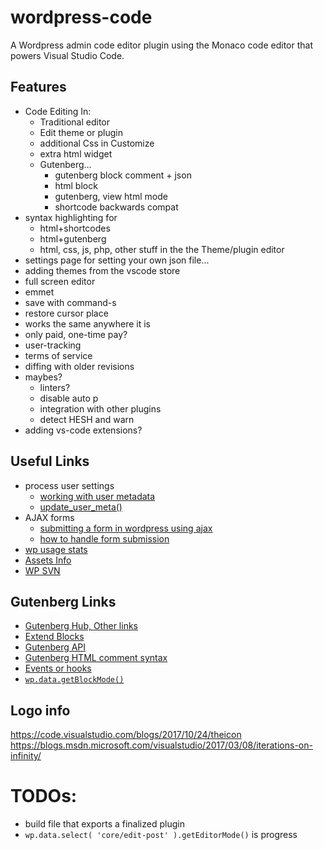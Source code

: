 # wordpress-code
A Wordpress admin code editor plugin using the Monaco code editor that powers Visual Studio Code.


## Features
- Code Editing In:
	- Traditional editor
	- Edit theme or plugin
	- additional Css in Customize
	- extra html widget
	- Gutenberg...
		- gutenberg block comment + json
		- html block
		- gutenberg, view html mode
		- shortcode backwards compat
- syntax highlighting for 
	- html+shortcodes 
	- html+gutenberg
	- html, css, js, php, other stuff in the the Theme/plugin editor
- settings page for setting your own json file...
- adding themes from the vscode store
- full screen editor
- emmet
- save with command-s
- restore cursor place
- works the same anywhere it is
- only paid, one-time pay?
- user-tracking
- terms of service
- diffing with older revisions
- maybes?
	- linters?
	- disable auto p
	- integration with other plugins
	- detect HESH and warn
- adding vs-code extensions?


## Useful Links
- process user settings
	- [working with user metadata](https://developer.wordpress.org/plugins/users/working-with-user-metadata/)
	- [update_user_meta()](https://codex.wordpress.org/Function_Reference/update_user_meta)
- AJAX forms
	- [submitting a form in wordpress using ajax](https://teamtreehouse.com/community/submitting-a-form-in-wordpress-using-ajax)
	- [how to handle form submission](http://wordpress.stackexchange.com/questions/60758/how-to-handle-form-submission)
- [wp usage stats](https://wordpress.org/about/stats/)
- [Assets Info](https://developer.wordpress.org/plugins/wordpress-org/plugin-assets/)
- [WP SVN](https://developer.wordpress.org/plugins/wordpress-org/how-to-use-subversion/)


## Gutenberg Links
- [Gutenberg Hub, Other links](http://gutenberghub.com/gutenberg-developer-guide/)
- [Extend Blocks](https://wordpress.org/gutenberg/handbook/extensibility/extending-blocks/)
- [Gutenberg API](https://wordpress.org/gutenberg/handbook/)
- [Gutenberg HTML comment syntax](https://wordpress.org/gutenberg/handbook/language/#the-anatomy-of-a-serialized-block)
- [Events or hooks](https://wordpress.org/gutenberg/handbook/extensibility/extending-editor/)
- [`wp.data.getBlockMode()`](https://wordpress.org/gutenberg/handbook/designers-developers/developers/data/data-core-editor/#getblockmode)


## Logo info
https://code.visualstudio.com/blogs/2017/10/24/theicon
https://blogs.msdn.microsoft.com/visualstudio/2017/03/08/iterations-on-infinity/


# TODOs:
- build file that exports a finalized plugin
- `wp.data.select( 'core/edit-post' ).getEditorMode()` is progress
